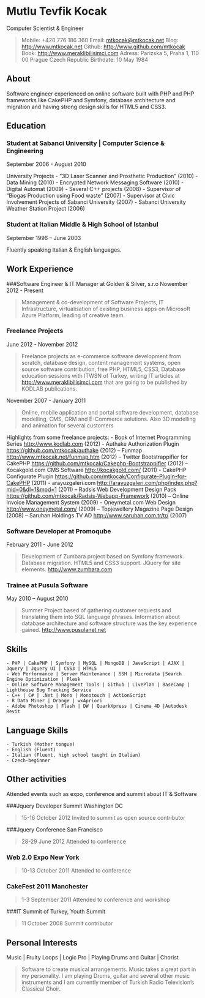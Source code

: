 # Mutlu Tevfik Kocak
Computer Scientist & Engineer

> Mobile: +420 776 186 360 
> Email: mtkocak@mtkocak.net 
> Blog: http://www.mtkocak.net 
> Github: http://www.github.com/mtkocak 
> Book: http://www.meraklibilisimci.com 
> Adress: Parizska 5, Praha 1, 110 00 Prague Czech Republic 
> Birthdate: 10 May 1984 

## About

Software engineer experienced on online software built with PHP and PHP frameworks like CakePHP and Symfony, database architecture and migration and having strong design skills for HTML5 and CSS3.

## Education

### Student at Sabanci University | Computer Science & Engineering
September 2006 - August 2010

University Projects 
    - “3D Laser Scanner and Prosthetic Production” (2010)
    - Data Mining (2010)
    - Encrypted Network Messaging Software (2010)
    - Digital Automat (2009)
    - Several C++ projects (2008)
    - Supervisor of “Biogas Production using Food waste” (2007) 
    - Supervisor at Civic Involvement Projects of Sabanci University (2007)
    - Sabanci University Weather Station Project (2006)

### Student at Italian Middle & High School of Istanbul 
September 1996 – June 2003 

Fluently speaking Italian & English languages. 

## Work Experience

###Software Engineer & IT Manager at Golden & Silver, s.r.o
Nowember 2012 - Present

> Management & co-development of Software Projects, IT Infrastructure, virtualisation of existing business apps on Microsoft Azure Platform, leading of creative team.

### Freelance Projects
June 2012 - November 2012

> Freelance projects as e-commerce software development from scratch, database design, content management systems, open source software contribution, free PHP, HTML5, CSS3, Database education sessions with ITWSN of Turkey, writing IT articles at http://www.meraklibilisimci.com that are going to be published by KODLAB publications.

November 2007 - January 2011

> Online, mobile application and portal software development, database modelling, CMS, CRM and E-Commerce solutions. Also 3D modelling and animation for several customers

Highlights from some freelance projects:
    - Book of Internet Programming Series http://www.kodlab.com (2012)
    - Authake Authorization Plugin https://github.com/mtkocak/authake  (2012)
    – Funmap http://www.mtkocak.net/funmap.htm  (2012)
    – Twitter Bootstrappifier for CakePHP https://github.com/mtkocak/Cakephp-Bootstrappifier  (2012)
    – Kocakgold.com CMS Software http://kocakgold.com/  (2011)
    - CakePHP Configurate Plugin https://github.com/mtkocak/Configurate-Plugin-for-CakePHP (2011)
    - arayuzgaleri.com http://arayuzgaleri.com/php/index.php?mid=0&dl=1&mod=1 (2011)
    – Radsis Web Development Design Pack https://github.com/mtkocak/Radsis-Webapp-Framework (2010)
    – Online Invoice Management System (2009)
    – Oneymetal.com Web Design http://www.oneymetal.com/ (2009)
    – Topjewellery Magazine Page Design (2008)
     – Saruhan Holdings TV AD http://www.saruhan.com.tr/tr/ (2007)

### Software Developer at Promoqube
February 2011 - June 2012 

> Development of Zumbara project based on Symfony framework. Database migration. HTML5 and CSS3 support. JQuery for site elements. http://www.zumbara.com

### Trainee at Pusula Software 
May 2010 – August 2010
 
> Summer Project based of gathering customer requests and translating them into SQL language phrases. Information about database architecture and software structure was the key experience gained. http://www.pusulanet.net

## Skills

    - PHP | CakePHP | Symfony | MySQL | MongoDB | JavaScript | AJAX | Jquery | Jquery UI | CSS3 | HTML5  
    - Web Performance | Server Maintenance | SSH | Microdata |Search Engine Optimization | Plesk 
    - Online Software Management Tools | Github | LivePlan | BaseCamp | Lighthouse Bug Tracking Service  
    - C++ | C# | .Net | Mono | Monotouch | ActionScript 
    - R Data Miner | Orange | wxApriori 
    - Adobe Photoshop | Flash | DW | QuarkXpress | Cinema 4D |Autodesk Revit 

## Language Skills

    - Turkish (Mother tongue)
    - English (Fluent)
    - Italian (Fluent, high school taught in Italian) 
    - Czech-beginner

## Other activities
Attended events such as expo, conference and summit about IT & Software 

###Jquery Developer Summit Washington DC 
> 15-16 October 2012 Invited to summit as open source contributor 

###Jquery Conference San Francisco 
> 28-29 June 2012 Attended to conference 

### Web 2.0 Expo New York 
> 10-13 October 2011 Attended to conference 

### CakeFest 2011 Manchester 
>1-3 September 2011 Attended to conference and workshop 

###IT Summit of Turkey, Youth Summit 
> 11 October 2008 Summit contributor 

## Personal Interests
Music | Fruity Loops | Logic Pro | Playing Drums and Guitar | Chorist 

> Software to create musical arrangements. Music takes a great part in my personality. I am playing Drums, guitar and several other music instruments and I am currently member of Turkish Radio Television’s Classical Choir.